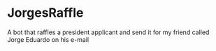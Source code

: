 # JorgesRaffle
A bot that raffles a president applicant and send it for my friend called Jorge Eduardo on his e-mail

